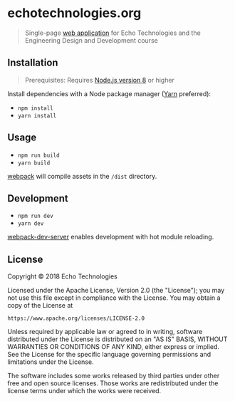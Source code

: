 # echotechnologies.org

> Single-page [web application](https://echotechnologies.org) for Echo
Technologies and the Engineering Design and Development course

## Installation

> Prerequisites: Requires
[Node.js version 8](https://nodejs.org/dist/latest-v8.x/) or higher

Install dependencies with a Node package manager
([Yarn](https://yarnpkg.com/en/) preferred):
* `npm install`
* `yarn install`

## Usage

* `npm run build`
* `yarn build`

[webpack](https://webpack.js.org/) will compile assets in the `/dist`
directory.

## Development

* `npm run dev`
* `yarn dev`

[webpack-dev-server](https://webpack.js.org/configuration/dev-server/)
enables development with hot module reloading.

## License

Copyright © 2018 Echo Technologies

Licensed under the Apache License, Version 2.0 (the "License"); you may not
use this file except in compliance with the License. You may obtain a copy
of the License at

```
https://www.apache.org/licenses/LICENSE-2.0
```

Unless required by applicable law or agreed to in writing, software
distributed under the License is distributed on an "AS IS" BASIS, WITHOUT
WARRANTIES OR CONDITIONS OF ANY KIND, either express or implied. See the
License for the specific language governing permissions and limitations
under the License.

The software includes some works released by third parties under other free
and open source licenses. Those works are redistributed under the license
terms under which the works were received.
